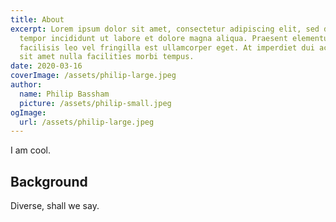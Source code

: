 ```yaml
---
title: About
excerpt: Lorem ipsum dolor sit amet, consectetur adipiscing elit, sed do eiusmod
  tempor incididunt ut labore et dolore magna aliqua. Praesent elementum
  facilisis leo vel fringilla est ullamcorper eget. At imperdiet dui accumsan
  sit amet nulla facilities morbi tempus.
date: 2020-03-16
coverImage: /assets/philip-large.jpeg
author:
  name: Philip Bassham
  picture: /assets/philip-small.jpeg
ogImage:
  url: /assets/philip-large.jpeg
---
```

I am cool.

## Background

Diverse, shall we say.